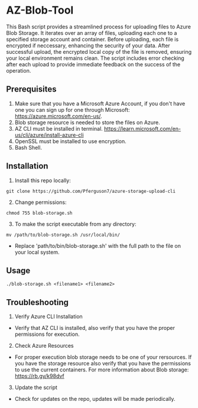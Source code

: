 # AZ-Blob-Tool
This Bash script provides a streamlined process for uploading files to Azure Blob Storage. It iterates over an array of files, uploading each one to a specified storage account and container. Before uploading, each file is encrypted if neccessary, enhancing the security of your data. After successful upload, the encrypted local copy of the file is removed, ensuring your local environment remains clean. The script includes error checking after each upload to provide immediate feedback on the success of the operation. 

## Prerequisites 
1. Make sure that you have a Microsoft Azure Account, if you don't have one you can sign up for one through Microsoft: https://azure.microsoft.com/en-us/.
2. Blob storage resource is needed to store the files on Azure. 
3. AZ CLI must be installed in terminal. https://learn.microsoft.com/en-us/cli/azure/install-azure-cli 
4. OpenSSL must be installed to use encryption. 
5. Bash Shell. 

## Installation
1. Install this repo locally:
``` 
git clone https://github.com/Pferguson7/azure-storage-upload-cli
```
2. Change permissions: 
```
chmod 755 blob-storage.sh
```
3. To make the script executable from any directory: 
``` 
mv /path/to/blob-storage.sh /usr/local/bin/
```
 - Replace 'path/to/bin/blob-storage.sh' with the full path to the file on your local system. 
## Usage 
```
./blob-storage.sh <filename1> <filename2>
```

## Troubleshooting 
1. Verify Azure CLI Installation
 - Verify that AZ CLI is installed, also verify that you have the proper permissions for execution. 

2. Check Azure Resources
 - For proper execution blob storage needs to be one of your rersources. If you have the storage resource also verify that you have the permissions to use the current containers. For more information about Blob storage: https://rb.gy/k98dvf



3. Update the script
 - Check for updates on the repo, updates will be made periodically.

